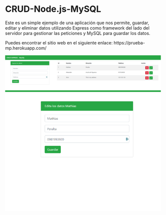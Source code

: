 <!DOCTYPE html>
<html lang="en">
    <head>
        <meta charset="UTF-8">
        <meta name="viewport" content="width=device-width, initial-scale=1.0">
        <title>Document</title>
        <link href="https://cdn.jsdelivr.net/npm/bootstrap@5.0.0-beta1/dist/css/bootstrap.min.css" rel="stylesheet" integrity="sha384-giJF6kkoqNQ00vy+HMDP7azOuL0xtbfIcaT9wjKHr8RbDVddVHyTfAAsrekwKmP1" crossorigin="anonymous">
    </head>
    <body>
        <div class="container">
            <h1>CRUD-Node.js-MySQL</h1>
            <p>Este es un simple ejemplo de una aplicación que nos permite, guardar, editar y eliminar datos utilizando Express como framework del lado del servidor para gestionar las peticiones
                y MySQL para guardar los datos. 
            </p>
            <p> Puedes encontrar el sitio web en el siguiente enlace: https://prueba-mp.herokuapp.com/</p>
            <p></p>
            <img src="./img/CRUD-inicio.PNG" alt="" class="img-responsive w-100">
            <br/>
            <img src="./img/CRUD-editar.PNG" alt="">
        </div>
    </body>
</html>